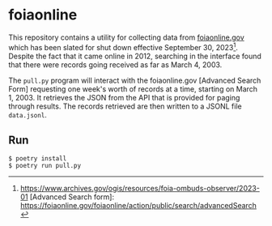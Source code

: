 # foiaonline

This repository contains a utility for collecting data from [foiaonline.gov](https://foiaonline.gov) which has been slated for shut down effective September 30, 2023[^1]. Despite the fact that it came online in 2012, searching in the interface found that there were records going received as far as March 4, 2003.

The `pull.py` program will interact with the foiaonline.gov [Advanced Search Form] requesting one week's worth of records at a time, starting on March 1, 2003. It retrieves the JSON from the API that is provided for paging through results. The records retrieved are then written to a JSONL file `data.jsonl`.

## Run

```
$ poetry install
$ poetry run pull.py
```

[^1]: https://www.archives.gov/ogis/resources/foia-ombuds-observer/2023-01
[Advanced Search form]: https://foiaonline.gov/foiaonline/action/public/search/advancedSearch
